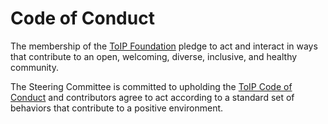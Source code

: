 # Code of Conduct

The membership of the [ToIP Foundation](http://trustoverip.org) pledge to act and interact in ways that contribute to an open, welcoming, diverse, inclusive, and healthy community.

The Steering Committee is committed to upholding the [ToIP Code of Conduct](https://lfprojects.org/policies/code-of-conduct/) and contributors agree to act according to a standard set of behaviors that contribute to a positive environment.
